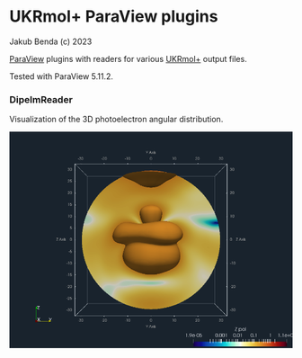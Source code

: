 UKRmol+ ParaView plugins
========================

Jakub Benda (c) 2023

[ParaView](https://www.paraview.org/) plugins with readers for various [UKRmol+](https://www.sciencedirect.com/science/article/pii/S0010465519303972) output files.

Tested with ParaView 5.11.2.

### DipelmReader

Visualization of the 3D photoelectron angular distribution.

![](Resources/mfpad.png)

